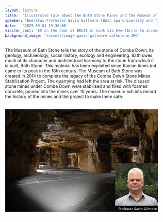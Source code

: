 ```yaml
---
layout: lecture
title:  "Illustrated talk about the Bath Stone Mines and the Museum of Bath Stone"
speaker: "Emeritus Professor Gavin Gillmore (Bath Spa University and Trustee of the Museum of Bath Stone)"
date:   '2025-09-04 19:30:00'
visitor_cost: '£5 on the door at BRLSI or book via Eventbrite to access on Zoom'
background_image: '/assets/image-gavin-gillmore-bathstone.JPG'
---
```

The Museum of Bath Stone tells the story of the stone of Combe Down, its geology, archaeology, social history, ecology and engineering. Bath owes much of its character and architectural harmony to the stone from which it is built, Bath Stone. This material has been exploited since Roman times but came to its peak in the 18th century. The Museum of Bath Stone was created in 2014 to complete the legacy of the Combe Down Stone Mines Stabilisation Project. The quarrying had left the area at risk. The disused stone mines under Combe Down were stabilised and filled with foamed concrete, poured into the mines over 10 years. The museum exhibits record the history of the mines and the project to make them safe.

<img src="/assets/image-gavin-gillmore-bathstone.JPG">
